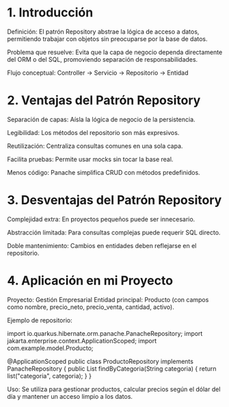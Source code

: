 # 1. Introducción

Definición:
El patrón Repository abstrae la lógica de acceso a datos, permitiendo trabajar con objetos sin preocuparse por la base de datos.

Problema que resuelve:
Evita que la capa de negocio dependa directamente del ORM o del SQL, promoviendo separación de responsabilidades.

Flujo conceptual:
Controller → Servicio → Repositorio → Entidad

 # 2. Ventajas del Patrón Repository

Separación de capas: Aísla la lógica de negocio de la persistencia.

Legibilidad: Los métodos del repositorio son más expresivos.

Reutilización: Centraliza consultas comunes en una sola capa.

Facilita pruebas: Permite usar mocks sin tocar la base real.

Menos código: Panache simplifica CRUD con métodos predefinidos.

# 3. Desventajas del Patrón Repository

Complejidad extra: En proyectos pequeños puede ser innecesario.

Abstracción limitada: Para consultas complejas puede requerir SQL directo.

Doble mantenimiento: Cambios en entidades deben reflejarse en el repositorio.

 # 4. Aplicación en mi Proyecto

Proyecto: Gestión Empresarial
Entidad principal: Producto (con campos como nombre, precio_neto, precio_venta, cantidad, activo).

Ejemplo de repositorio:

import io.quarkus.hibernate.orm.panache.PanacheRepository;
import jakarta.enterprise.context.ApplicationScoped;
import com.example.model.Producto;

@ApplicationScoped
public class ProductoRepository implements PanacheRepository<Producto> {
public List<Producto> findByCategoria(String categoria) {
return list("categoria", categoria);
}
}


Uso:
Se utiliza para gestionar productos, calcular precios según el dólar del día y mantener un acceso limpio a los datos.